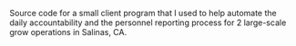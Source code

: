Source code for a small client program that I used to help automate the daily accountability and the personnel reporting process for 2 large-scale grow operations in Salinas, CA. 

